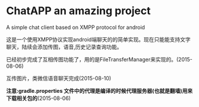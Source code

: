 # ChatAPP an amazing project
A simple chat client  based on XMPP protocol for android

这是一个使用XMPP协议实现android端聊天的的简单实现。现在只能能支持文字聊天，陆续会添加传图，语音,历史记录查询功能。

已经初步完成了互相传图功能了，用的是FileTransferManager来实现的。(2015-08-06)

互传图片，类微信语音聊天完成(2015-08-10)

<b>注意:gradle.properties 文件中的代理是编译的时候代理服务器(也就是翻墙)用来下载相关包的</b>(2015-08-06)

